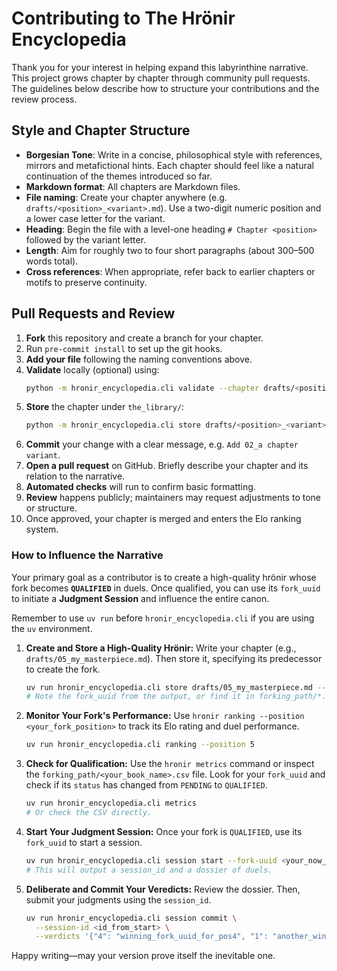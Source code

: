 # Contributing to The Hrönir Encyclopedia

Thank you for your interest in helping expand this labyrinthine narrative. This project grows chapter by chapter through community pull requests. The guidelines below describe how to structure your contributions and the review process.

## Style and Chapter Structure

- **Borgesian Tone**: Write in a concise, philosophical style with references, mirrors and metafictional hints. Each chapter should feel like a natural continuation of the themes introduced so far.
- **Markdown format**: All chapters are Markdown files.
- **File naming**: Create your chapter anywhere (e.g. `drafts/<position>_<variant>.md`). Use a two-digit numeric position and a lower case letter for the variant.
- **Heading**: Begin the file with a level-one heading `# Chapter <position>` followed by the variant letter.
- **Length**: Aim for roughly two to four short paragraphs (about 300–500 words total).
- **Cross references**: When appropriate, refer back to earlier chapters or motifs to preserve continuity.

## Pull Requests and Review

1. **Fork** this repository and create a branch for your chapter.
2. Run `pre-commit install` to set up the git hooks.
3. **Add your file** following the naming conventions above.
4. **Validate** locally (optional) using:
   ```bash
   python -m hronir_encyclopedia.cli validate --chapter drafts/<position>_<variant>.md
   ```
5. **Store** the chapter under `the_library/`:
   ```bash
   python -m hronir_encyclopedia.cli store drafts/<position>_<variant>.md --prev <previous_uuid>
   ```
6. **Commit** your change with a clear message, e.g. `Add 02_a chapter variant`.
7. **Open a pull request** on GitHub. Briefly describe your chapter and its relation to the narrative.
8. **Automated checks** will run to confirm basic formatting.
9. **Review** happens publicly; maintainers may request adjustments to tone or structure.
10. Once approved, your chapter is merged and enters the Elo ranking system.

### How to Influence the Narrative

Your primary goal as a contributor is to create a high-quality hrönir whose fork becomes **`QUALIFIED`** in duels. Once qualified, you can use its `fork_uuid` to initiate a **Judgment Session** and influence the entire canon.

Remember to use `uv run` before `hronir_encyclopedia.cli` if you are using the `uv` environment.

1.  **Create and Store a High-Quality Hrönir:**
    Write your chapter (e.g., `drafts/05_my_masterpiece.md`). Then store it, specifying its predecessor to create the fork.
    ```bash
    uv run hronir_encyclopedia.cli store drafts/05_my_masterpiece.md --prev <previous_uuid>
    # Note the fork_uuid from the output, or find it in forking_path/*.csv
    ```
2.  **Monitor Your Fork's Performance:**
    Use `hronir ranking --position <your_fork_position>` to track its Elo rating and duel performance.
    ```bash
    uv run hronir_encyclopedia.cli ranking --position 5
    ```
3.  **Check for Qualification:**
    Use the `hronir metrics` command or inspect the `forking_path/<your_book_name>.csv` file. Look for your `fork_uuid` and check if its `status` has changed from `PENDING` to `QUALIFIED`.
    ```bash
    uv run hronir_encyclopedia.cli metrics
    # Or check the CSV directly.
    ```
4.  **Start Your Judgment Session:**
    Once your fork is `QUALIFIED`, use its `fork_uuid` to start a session.
    ```bash
    uv run hronir_encyclopedia.cli session start --fork-uuid <your_now_qualified_fork_uuid>
    # This will output a session_id and a dossier of duels.
    ```
5.  **Deliberate and Commit Your Veredicts:**
    Review the dossier. Then, submit your judgments using the `session_id`.
    ```bash
    uv run hronir_encyclopedia.cli session commit \
      --session-id <id_from_start> \
      --verdicts '{"4": "winning_fork_uuid_for_pos4", "1": "another_winning_fork_uuid_for_pos1"}'
    ```

Happy writing—may your version prove itself the inevitable one.
